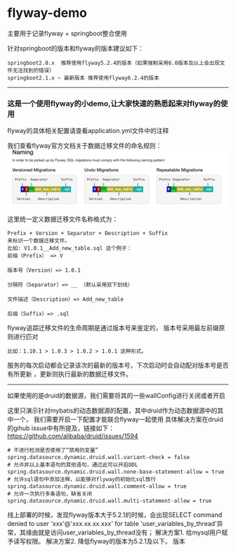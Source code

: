 # flyway-demo
主要用于记录flyway + springboot整合使用

针对springboot的版本和flyway的版本建议如下：
```
springboot2.0.x  推荐使用flyway5.2.4的版本（如果强制采用6.0版本及以上会出现文件无法找到的错误）
springboot2.1.x ~ 最新版本 推荐使用flyway6.2.4的版本
```
----
### 这是一个使用flyway的小demo,让大家快速的熟悉起来对flyway的使用

flyway的具体相关配置请查看application.yml文件中的注释

我们查看flyway官方文档关于数据迁移文件的命名规则：
![flyway](src/main/resources/flyway.jpg "区块链")

这里统一定义数据迁移文件名称格式为：
```
Prefix + Version + Separator + Description + Suffix
来标识一个数据迁移文件。
比如: V1.0.1__Add_new_table.sql 这个例子：
前缀（Prefix） => V 

版本号（Version）=> 1.0.1

分隔符（Separator）=> __ （默认采用双下划线）

文件描述（Description）=> Add_new_table

后缀（Suffix）=> .sql
```

 flyway追踪迁移文件的生命周期是通过版本号来鉴定的，
 版本号采用最左前缀原则进行匹对
 
 `比如：1.10.1 > 1.0.3 > 1.0.2 > 1.0.1 这种形式。`
 
 服务的每次启动都会记录该次的最新的版本号，下次启动时会自动配对版本号是否有所更新
 ，更新则执行最新的数据迁移文件。

----

如果使用的是druid的数据源，我们需要将其的一些wallConfig进行关闭或者开启

这里只演示针对mybatis的动态数据源的配置，其中druid作为动态数据源中的其中一个，
我们需要开启一下配置才能联合flyway一起使用
具体解决方案在druid的gihub issue中有所提及，链接如下：
https://github.com/alibaba/druid/issues/1594
```
# 不进行检测是否使用了“禁用的变量”
spring.datasource.dynamic.druid.wall.variant-check = false
# 允许非以上基本语句的其他语句，通过此可以开启DDL
spring.datasource.dynamic.druid.wall.none-base-statement-allow = true
# 允许sql语句中添加注释，以能够对flyway的初始化sql放行
spring.datasource.dynamic.druid.wall.comment-allow = true
# 允许一次执行多条语句，缺省关闭
spring.datasource.dynamic.druid.wall.multi-statement-allow = true
```

线上部署的时候，发现flyway版本大于5.2.1的时候，会出现SELECT command denied to user 'xxx'@'xxx.xx.xx.xxx' for table 'user_variables_by_thread'异常，其缘由就是访问user_variables_by_thread没有；
解决方案1. 给mysql用户赋予读写权限。
解决方案2. 降低flyway的版本为5.2.1及以下。
版本

